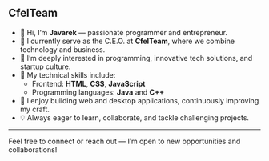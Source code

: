 ## CfelTeam

- 👋 Hi, I’m **Javarek** — passionate programmer and entrepreneur.
- 🌱 I currently serve as the C.E.O. at **CfelTeam**, where we combine technology and business.
- 👀 I’m deeply interested in programming, innovative tech solutions, and startup culture.
- 📂 My technical skills include:
  - Frontend: **HTML**, **CSS**, **JavaScript**
  - Programming languages: **Java** and **C++** 
- 🚀 I enjoy building web and desktop applications, continuously improving my craft.
- 💡 Always eager to learn, collaborate, and tackle challenging projects.

---

Feel free to connect or reach out — I’m open to new opportunities and collaborations!
